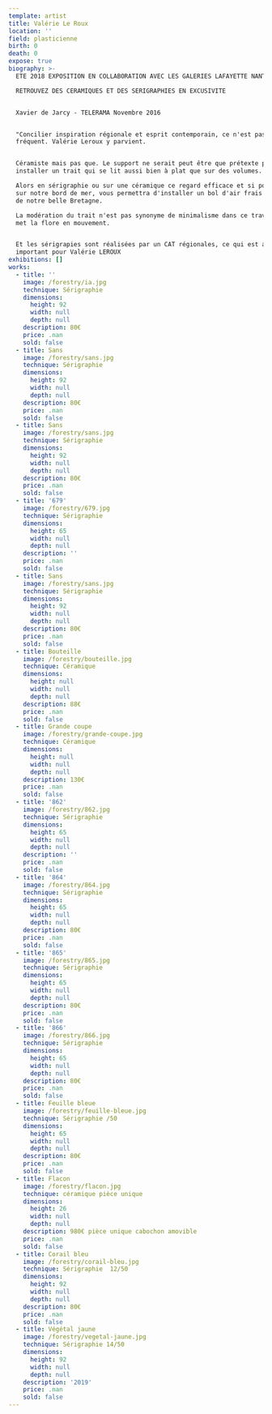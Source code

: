```yaml
---
template: artist
title: Valérie Le Roux
location: ''
field: plasticienne
birth: 0
death: 0
expose: true
biography: >-
  ETE 2018 EXPOSITION EN COLLABORATION AVEC LES GALERIES LAFAYETTE NANTES 

  RETROUVEZ DES CERAMIQUES ET DES SERIGRAPHIES EN EXCUSIVITE 


  Xavier de Jarcy - TELERAMA Novembre 2016


  "Concilier inspiration régionale et esprit contemporain, ce n'est pas si
  fréquent. Valérie Leroux y parvient.


  Céramiste mais pas que. Le support ne serait peut être que prétexte pour
  installer un trait qui se lit aussi bien à plat que sur des volumes.

  Alors en sérigraphie ou sur une céramique ce regard efficace et si poétique
  sur notre bord de mer, vous permettra d'installer un bol d'air frais au-delà
  de notre belle Bretagne.

  La modération du trait n'est pas synonyme de minimalisme dans ce travail qui
  met la flore en mouvement.


  Et les sérigrapies sont réalisées par un CAT régionales, ce qui est aussi
  important pour Valérie LEROUX
exhibitions: []
works:
  - title: ''
    image: /forestry/ia.jpg
    technique: Sérigraphie
    dimensions:
      height: 92
      width: null
      depth: null
    description: 80€
    price: .nan
    sold: false
  - title: Sans
    image: /forestry/sans.jpg
    technique: Sérigraphie
    dimensions:
      height: 92
      width: null
      depth: null
    description: 80€
    price: .nan
    sold: false
  - title: Sans
    image: /forestry/sans.jpg
    technique: Sérigraphie
    dimensions:
      height: 92
      width: null
      depth: null
    description: 80€
    price: .nan
    sold: false
  - title: '679'
    image: /forestry/679.jpg
    technique: Sérigraphie
    dimensions:
      height: 65
      width: null
      depth: null
    description: ''
    price: .nan
    sold: false
  - title: Sans
    image: /forestry/sans.jpg
    technique: Sérigraphie
    dimensions:
      height: 92
      width: null
      depth: null
    description: 80€
    price: .nan
    sold: false
  - title: Bouteille
    image: /forestry/bouteille.jpg
    technique: Céramique
    dimensions:
      height: null
      width: null
      depth: null
    description: 88€
    price: .nan
    sold: false
  - title: Grande coupe
    image: /forestry/grande-coupe.jpg
    technique: Céramique
    dimensions:
      height: null
      width: null
      depth: null
    description: 130€
    price: .nan
    sold: false
  - title: '862'
    image: /forestry/862.jpg
    technique: Sérigraphie
    dimensions:
      height: 65
      width: null
      depth: null
    description: ''
    price: .nan
    sold: false
  - title: '864'
    image: /forestry/864.jpg
    technique: Sérigraphie
    dimensions:
      height: 65
      width: null
      depth: null
    description: 80€
    price: .nan
    sold: false
  - title: '865'
    image: /forestry/865.jpg
    technique: Sérigraphie
    dimensions:
      height: 65
      width: null
      depth: null
    description: 80€
    price: .nan
    sold: false
  - title: '866'
    image: /forestry/866.jpg
    technique: Sérigraphie
    dimensions:
      height: 65
      width: null
      depth: null
    description: 80€
    price: .nan
    sold: false
  - title: Feuille bleue
    image: /forestry/feuille-bleue.jpg
    technique: Sérigraphie /50
    dimensions:
      height: 65
      width: null
      depth: null
    description: 80€
    price: .nan
    sold: false
  - title: Flacon
    image: /forestry/flacon.jpg
    technique: céramique pièce unique
    dimensions:
      height: 26
      width: null
      depth: null
    description: 980€ pièce unique cabochon amovible
    price: .nan
    sold: false
  - title: Corail bleu
    image: /forestry/corail-bleu.jpg
    technique: Sérigraphie  12/50
    dimensions:
      height: 92
      width: null
      depth: null
    description: 80€
    price: .nan
    sold: false
  - title: Végétal jaune
    image: /forestry/vegetal-jaune.jpg
    technique: Sérigraphie 14/50
    dimensions:
      height: 92
      width: null
      depth: null
    description: '2019'
    price: .nan
    sold: false
---
```


